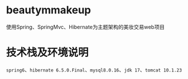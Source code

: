 # beautymmakeup
使用Spring、SpringMvc、Hibernate为主题架构的美妆交易web项目

# 技术栈及环境说明
`spring6`、`hibernate 6.5.0.Final`、`mysql8.0.16`、`jdk 17`、`tomcat 10.1.23`